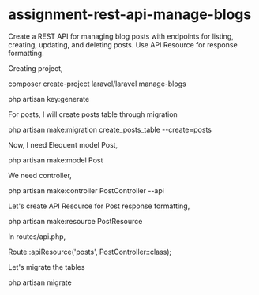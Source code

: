 # assignment-rest-api-manage-blogs
Create a REST API for managing blog posts with endpoints for listing, creating, updating, and deleting posts. Use API Resource for response formatting.

Creating project,

composer create-project laravel/laravel manage-blogs

php artisan key:generate

For posts, I will create posts table through migration

php artisan make:migration create_posts_table --create=posts

Now, I need Elequent model Post,

php artisan make:model Post

We need controller,

php artisan make:controller PostController --api

Let's create API Resource for Post response formatting,

php artisan make:resource PostResource

In routes/api.php,

Route::apiResource('posts', PostController::class);

Let's migrate the tables

php artisan migrate

